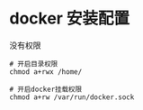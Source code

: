 
# docker 安装配置

没有权限
```shell script
# 开启目录权限
chmod a+rwx /home/ 

# 开启docker挂载权限
chmod a+rw /var/run/docker.sock 
```
